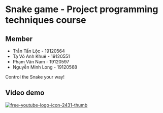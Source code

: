 # Snake game - Project programming techniques course
## Member

* Trần Tấn Lộc - 19120564
* Tạ Võ Anh Khuê - 19120551
* Phạm Văn Nam - 19120597
* Nguyễn Minh Long - 19120568

Control the Snake your way!

## Video demo
[![free-youtube-logo-icon-2431-thumb](https://user-images.githubusercontent.com/90912187/149267617-05c7c70d-2156-44b7-bbf9-59517cb9f2b2.png)](https://www.youtube.com/watch?v=cbovHJpKyis)

